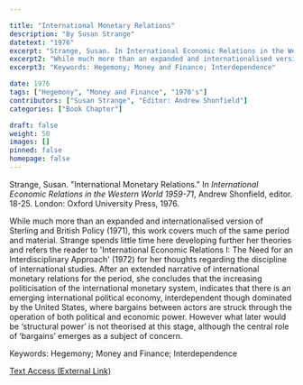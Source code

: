 ```yaml
---

title: "International Monetary Relations"
description: "By Susan Strange"
datetext: "1976"
excerpt: "Strange, Susan. In International Economic Relations in the Western World 1959-71, Andrew Shonfield, editor. 18-25. London: Oxford University Press, 1976."
excerpt2: "While much more than an expanded and internationalised version of Sterling and British Policy (1971), this work covers much of the same period and material. Strange spends little time here developing further her theories and refers the reader to 'International Economic Relations I: The Need for an Interdisciplinary Approach' (1972) for her thoughts regarding the discipline of international studies. After an extended narrative of international monetary relations for the period, she concludes that the increasing politicisation of the international monetary system, indicates that there is an emerging international political economy, interdependent though dominated by the United States, where bargains between actors are struck through the operation of both political and economic power. However what later would be ‘structural power’ is not theorised at this stage, although the central role of ‘bargains’ emerges as a subject of concern."
excerpt3: "Keywords: Hegemony; Money and Finance; Interdependence"

date: 1976
tags: ["Hegemony", "Money and Finance", "1970's"]
contributors: ["Susan Strange", "Editor: Andrew Shonfield"]
categories: ["Book Chapter"]

draft: false
weight: 50
images: []
pinned: false
homepage: false
---
```


Strange, Susan. "International Monetary Relations." In *International Economic Relations in the Western World 1959-71*, Andrew Shonfield, editor. 18-25. London: Oxford University Press, 1976.

While much more than an expanded and internationalised version of Sterling and British Policy (1971), this work covers much of the same period and material. Strange spends little time here developing further her theories and refers the reader to 'International Economic Relations I: The Need for an Interdisciplinary Approach' (1972) for her thoughts regarding the discipline of international studies. After an extended narrative of international monetary relations for the period, she concludes that the increasing politicisation of the international monetary system, indicates that there is an emerging international political economy, interdependent though dominated by the United States, where bargains between actors are struck through the operation of both political and economic power. However what later would be ‘structural power’ is not theorised at this stage, although the central role of ‘bargains’ emerges as a subject of concern.

Keywords: Hegemony; Money and Finance; Interdependence

[Text Access (External Link)](https://www.betterworldbooks.com/product/detail/international-economic-relations-of-the-western-world-1959-71-international-monetary-relations-9780192183170)
